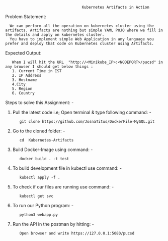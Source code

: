                                       Kubernetes Artifacts in Action

Problem Statement: 

      We can perform all the operation on kubernetes cluster using the artifacts. Artifacts are nothing but simple YAML POJO where we fill in the details and apply on kubernetes cluster. 
      You have to implement simple Web Application in any language you prefer and deploy that code on Kubernetes cluster using Artifacts. 
      
Expected Output: 

       When I will hit the URL  "http://<Minikube_IP>:<NODEPORT>/pucsd" in any browser I should get below things : 
       1. Current Time in IST
       2. IP Address 
       3. Hostname
       4.City
       5. Region
       6. Country
Steps to solve this Assignment: -
1. Pull the latest code i.e; Open terminal & type following command: -

          git clone https://github.com/JosnaTitus/DockerFile-MySQL.git
          
2. Go to the cloned folder: -
  
          cd  Kubernetes-Artifacts
          
3. Build Docker-Image using command: -

          docker build . -t test

4. To build development file in kubectl use command: -
      
          kubectl apply -f .
          
5. To check if our files are running use command: -

          kubectl get svc
          
6. To run our Python program: -

          python3 webapp.py
          
7. Run the API in the postman by hitting: -

          Open browser and write https://127.0.0.1:5080/pucsd
          
 


